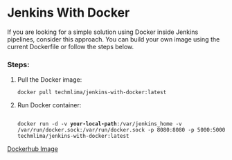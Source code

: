 # Jenkins With Docker

If you are looking for a simple solution using Docker inside Jenkins pipelines, consider this approach. You can build your own image using the current Dockerfile or follow the steps below.

### Steps:
1. Pull the Docker image:
   ```
   docker pull techmlima/jenkins-with-docker:latest
   ```
2. Run Docker container:
   <pre><code>
   docker run -d -v <b>your-local-path</b>:/var/jenkins_home -v /var/run/docker.sock:/var/run/docker.sock -p 8080:8080 -p 5000:5000 techmlima/jenkins-with-docker:latest
   </code></pre>
   
[Dockerhub Image](https://hub.docker.com/repository/docker/techmlima/jenkins-with-docker)

